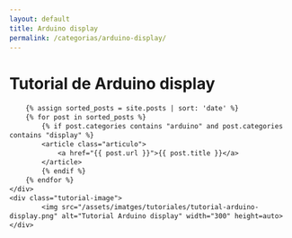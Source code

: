 ```yaml
---
layout: default
title: Arduino display
permalink: /categorias/arduino-display/
---
```


<link rel="stylesheet" href="{{ '/assets/css/categories.css' | relative_url }}">

<div class="tutorial-container">
    <div class="tutorial-content">
            <h1>Tutorial de Arduino display</h1>

        {% assign sorted_posts = site.posts | sort: 'date' %}
        {% for post in sorted_posts %}
            {% if post.categories contains "arduino" and post.categories contains "display" %}
            <article class="articulo">
                <a href="{{ post.url }}">{{ post.title }}</a>
            </article>
            {% endif %}
        {% endfor %}
    </div>
    <div class="tutorial-image">
            <img src="/assets/imatges/tutoriales/tutorial-arduino-display.png" alt="Tutorial Arduino display" width="300" height=auto>
    </div>
</div>

